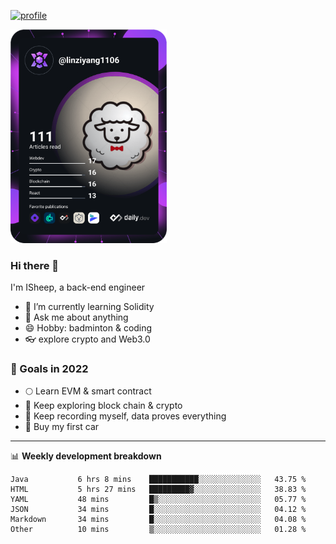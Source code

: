 [![profile](http://img.codelin.xyz/hello-im-isheep.svg)](https://www.calligrapher.ai/)

<a href="https://app.daily.dev/linziyang1106"><img src="/devcard.png" width="250" alt="ISheep's Dev Card"/></a>

### Hi there 🐏

I'm ISheep, a back-end engineer

- 🔭 I’m currently learning Solidity
- 💬 Ask me about anything
- 😄 Hobby: badminton & coding
- 👓 explore crypto and Web3.0

### 🚀 Goals in 2022
+ 🌕 Learn EVM & smart contract
+ 🤔 Keep exploring block chain & crypto
+ 🐏 Keep recording myself, data proves everything
+ 🚗 Buy my first car

-------

📊 **Weekly development breakdown**
<!--START_SECTION:waka-->

```text
Java           6 hrs 8 mins    ███████████░░░░░░░░░░░░░░   43.75 %
HTML           5 hrs 27 mins   █████████▓░░░░░░░░░░░░░░░   38.83 %
YAML           48 mins         █▒░░░░░░░░░░░░░░░░░░░░░░░   05.77 %
JSON           34 mins         █░░░░░░░░░░░░░░░░░░░░░░░░   04.12 %
Markdown       34 mins         █░░░░░░░░░░░░░░░░░░░░░░░░   04.08 %
Other          10 mins         ▒░░░░░░░░░░░░░░░░░░░░░░░░   01.28 %
```

<!--END_SECTION:waka-->
